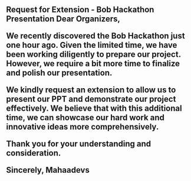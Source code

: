 <h2>
Request for Extension - Bob Hackathon Presentation
Dear Organizers,

We recently discovered the Bob Hackathon just one hour ago. Given the limited time, we have been working diligently to prepare our project. However, we require a bit more time to finalize and polish our presentation.

We kindly request an extension to allow us to present our PPT and demonstrate our project effectively. We believe that with this additional time, we can showcase our hard work and innovative ideas more comprehensively.

Thank you for your understanding and consideration.

Sincerely,
Mahaadevs
</h2>
